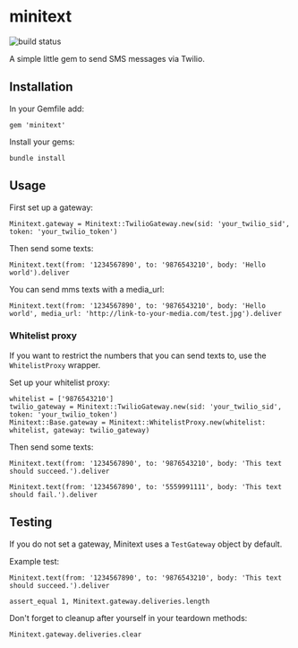 # minitext
![build status](https://travis-ci.org/kylerippey/minitext.svg)

A simple little gem to send SMS messages via Twilio.

## Installation

In your Gemfile add:
```
gem 'minitext'
```

Install your gems:
```
bundle install
```

## Usage

First set up a gateway:
```
Minitext.gateway = Minitext::TwilioGateway.new(sid: 'your_twilio_sid', token: 'your_twilio_token')
```

Then send some texts:
```
Minitext.text(from: '1234567890', to: '9876543210', body: 'Hello world').deliver
```

You can send mms texts with a media_url:
```
Minitext.text(from: '1234567890', to: '9876543210', body: 'Hello world', media_url: 'http://link-to-your-media.com/test.jpg').deliver
```

### Whitelist proxy

If you want to restrict the numbers that you can send texts to, use the `WhitelistProxy` wrapper.

Set up your whitelist proxy:
```
whitelist = ['9876543210']
twilio_gateway = Minitext::TwilioGateway.new(sid: 'your_twilio_sid', token: 'your_twilio_token')
Minitext::Base.gateway = Minitext::WhitelistProxy.new(whitelist: whitelist, gateway: twilio_gateway)
```

Then send some texts:
```
Minitext.text(from: '1234567890', to: '9876543210', body: 'This text should succeed.').deliver

Minitext.text(from: '1234567890', to: '5559991111', body: 'This text should fail.').deliver
```

## Testing

If you do not set a gateway, Minitext uses a `TestGateway` object by default.

Example test:
```
Minitext.text(from: '1234567890', to: '9876543210', body: 'This text should succeed.').deliver

assert_equal 1, Minitext.gateway.deliveries.length
```

Don't forget to cleanup after yourself in your teardown methods:
```
Minitext.gateway.deliveries.clear
```
